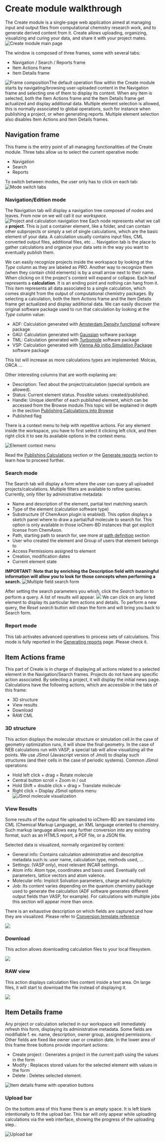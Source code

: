 # Create module walkthrough

The Create module is a single-page web application aimed at managing input and output files from computational chemistry research work, and to generate derived content from it. Create allows uploading, organizing, visualizing and curing your data, and share it with your project mates.
![Create module main page](/images/CreateMain.png)

The window is composed of three frames, some with several tabs:

* Navigation / Search / Reports frame
* Item Actions frame
* Item Details frame

![Frame composition](/images/CreateMainPageFrames.png)The default operation flow within the Create module starts by navigating/browsing user-uploaded content in the Navigation frame and selecting one of them to display its content. When any Item is selected, both the Item Actions frame and the Item Details frame get actualized and display additional data. Multiple element selection is allowed, this is normally associated to global operations, such for instance when publishing a project, or when generating reports. Multiple element selection also disables Item Actions and Item Details frames.

## Navigation frame

This frame is the entry point of all managing functionalities of the Create module. Three tabs allow us to select the current operative mode:

* Navigation
* Search
* Reports

To switch between modes, the user only has to click on each tab:
![Mode switch tabs](/images/CreateNavigationTabs.png)

### Navigation/Edition mode

The Navigation tab will display a navigation tree composed of nodes and leaves. From now on we will call it our _workspace_.
![Project and calculation navigation tree](/images/CreateNavigationTreeElements.png)
Each node represents what we call a **project**. This is just a container element, like a folder, and can contain other subprojects or simply  a set of single calculations, which are the basic element of your data. A calculation usually contains input files, CML converted output files, additional files, etc ... Navigation tab is the place to gather calculations and organize your data sets in the way you want to eventually publish them.


We can easily recognize projects inside the workspace by looking at the _Type_ column as they are labeled as _PRO_. Another way to recognize them \(when they contain child elements\) is by a small arrow next to their name. When clicking on it the project's content will expand or collapse.
Each leaf represents a **calculation**. It is an ending point and nothing can hang from it. This item represents all data associated to a single calculation, which comes straight from the output of computational chemistry packages.
By selecting a calculation, both the Item Actions frame and the Item Details frame get actualized and display additional data. We can easily discover the original software package used to run that  calculation by looking at the _Type_ column value:

* ADF: Calculation generated with [Amsterdam Density functional](https://www.scm.com/) software package
* GAU: Calculation generated with [Gaussian](http://www.gaussian.com/) software package
* TML: Calculation generated with [Turbomole](http://www.turbomole.com/) software package
* VSP: Calculation generated with [Vienna Ab initio Simulation Package](https://www.vasp.at/) software package

This list will increase as more calculations types are implemented: Molcas, ORCA ...

Other interesting columns that are worth explaning are:

* Description: Text about the project/calculation \(special symbols are allowed\).
* Status: Current element status. Possible values: created/published.
* Handle: Unique identifier of each published element, which can be accessed from the Browse module.This topic will be explained in depth in the section [Publishing Calculations into Browse](/usage/publishing-calculations.md)
* Published flag

There is a context menu to help with repetitive actions. For any element inside the workspace, you have to first select it clicking left click, and then right click it to see its available options in the context menu.

![Element context menu](/images/CreateNavigationTreeContextMenu.png)

Read the [Publishing Calculations](/usage/publishing-calculations.md) section or the [Generate reports](/usage/generating-reports.md "Generating reports") section to learn how to proceed further.

### Search mode

The Search tab will display a form where the user can query all uploaded projects/calculations. Multiple filters are available to refine queries.
Currently, only filter by administrative metadata:

* Name and description of the element, partial text matching search.
* Type of the element \(calculation software type\)
* Substructure \(if ChemAxon plugin is enabled\). This option displays a sketch panel where to draw a partial/full molecule to search for. This option is only available in those ioChem-BD instances that got explicit license from ChemAxon.
* Path, starting path to search for, see more at [path definition](/usage/uploading-content-to-create/using-web-interface.md#paths) section
* User who created the element and Group of users that element belongs to
* Access Permissions assigned to element
* Creation, modification dates
* Current element state

**IMPORTANT: Note that by enriching the Description field with meaningful information will allow you to look for those concepts when performing a search.**
![Multiple field search form](/images/CreateSearchForm.png)

After setting the search parameters you whish, click the _Search_ button to perform a query. A list of results will appear.
![](/images/CreateSearchFormResults.png)
We can click on any listed element to display its particular Item actions and details.
To perform a new query, the _Reset search_ button will clean the form and will bring you back to Search form.

### Report mode

This tab activates advanced operatives to process sets of calculations. This mode is fully reported in the [Generating reports](/usage/generating-reports.md) page. Please check it.

## Item Actions frame

This part of Create is in charge of displaying all actions related to a selected element in the Navigation/Search frames.
Projects do not have any specific action associated. By selecting a project, it will display the initial news page.
Calculations have the following actions, which are accessible in the tabs of this frame:

* 3D structure
* View results
* Download
* RAW CML

### 3D structure

This action displays the molecular structure or simulation cell.In the case of geometry optimization runs, it will show the final geometry. In the case of NEB calculations run with VASP, a special tab will allow visualizing all the points.
We use JSmol \(Javascript version of Jmol\) to display such structures \(and their cells in the case of periodic systems\).
Common JSmol operations:

* Hold left click + drag = Rotate molecule
* Central button scroll = Zoom in / out
* Hold Shift + double click + drag = Translate molecule
* Right click = Display JSmol options menu
  ![JSmol molecule visualization](/images/CreateItemAction3DStructure.png)

### View Results

Some results of the output file uploaded to ioChem-BD are translated into CML \(Chemical Markup Language\), an XML language oriented to chemistry. Such markup language allows easy further conversion into any existing format, such as an HTML5 report, a PDF file, or a JSON file.

Selected data is visualized, normally organized by content:

* General info: Contains calculation administrative and descriptive metadata such is: user name, calculation type, methods used, ...
* Settings: \(VASP only\), most relevant INCAR settings.
* Atom info: Atom type, coordinates and basis used. Eventually cell parameters, lattice vectors and atom valence.
* Molecular info: Implicit Solvation parameters, charge and multiplicity
* Job: Its content varies depending on the quantum chemistry package used to generate the calculation \(ADF software generates different output fields than VASP, for example\). For calculations with multiple jobs this section will appear more than once.

There is an exhaustive description on which fields are captured and how they are visualized. Please refer to [Conversion template reference](http://www.iochem-bd.org/conversion/webhelp/index.html)

![](/images/CreateItemActionViewResults.png)

### Download

This action allows downloading calculation files to your local filesystem.

![](/images/CreateItemActionDownload.png)

### RAW view

This action displays calculation files content inside a text area. On large files, it will start to download the file instead of displaying it.

![](/images/CreateItemActionRaw.png)

## Item Details frame

Any  project or calculation selected in our workspace will immediately refresh this form, displaying its administrative metadata.
Some fields are modifiable f. ex. name, description, owner group, assigned permissions. Other fields are fixed like owner user or creation date.
In the lower area of this frame three buttons provide important actions:

* Create project : Generates a project in the current path using the values in the form
* Modify : Replaces stored values for the selected element with values in the form
* Delete : Deletes selected  element.

![Item details frame with operation buttons](/images/CreateItemDetailsForm.png)

### Upload bar

On the bottom area of this frame there is an empty space. It is left blank intentionally to fit the upload bar. This bar will only appear while uploading calculations via the web interface, showing the progress of the uploading step..

![Upload bar](/images/CreateItemDetailsUploadBar.png)

